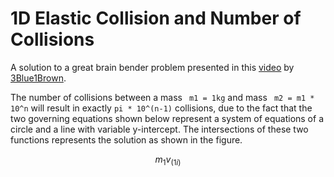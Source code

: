 # 1D Elastic Collision and Number of Collisions

A solution to a great brain bender problem presented in this  [video](https://www.youtube.com/watch?v=HEfHFsfGXjs) by [3Blue1Brown](https://www.youtube.com/channel/UCYO_jab_esuFRV4b17AJtAw).

The number of collisions between a mass
``` m1 = 1kg``` and mass ``` m2 = m1 * 10^n``` will result in exactly ```pi * 10^(n-1)``` collisions, due to the fact that the two governing equations shown below represent a system of equations of a circle and a line with variable y-intercept. The intersections of these two functions represents the solution as shown in the figure.


$$m_1v_(1i)$$

